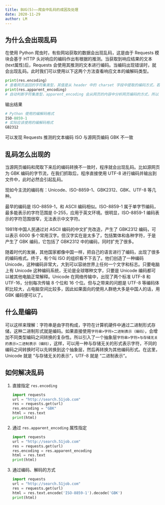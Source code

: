 ```yaml
---
title: BUG(5)——爬虫中乱码的成因及处理
date: 2020-11-29
author: LM
---
```


## 为什么会出现乱码

在使用 Python 爬虫时，有些网站获取的数据会出现乱码，这是由于 Requests 模块会基于 HTTP 头对响应的编码作出有根据的推测。当获取到响应结果的文本(text属性)后，Requests 会使用其推测的文本进行编码。当编码出现错误时，就会出现乱码。此时我们可以使用以下这两个方法查看响应文本的编解码类型。

```python
print(res.encoding) 
# 查看网页返回的字符集类型，其值是从 header 中的 charset 字段中提取的编码方式，若 header 中没有 charset 字段则默认为 ISO-8859-1 编码模式，是默认使用的编码格式
print(res.apparent_encoding) 
# 自动判断字符集类型，apparent_encoding 会从网页的内容中分析网页编码的方式，所以 apparent_encoding 比 encoding 更加准确。当网页出现乱码时可以把 apparent_encoding 的编码格式赋值给 encoding。
```

输出结果

```python
# Python 使用的编解码格式
ISO-8859-1
# 实际应该使用的编解码格式
GB2312
```

可以发现 Requests 推测的文本编码 ISO 与源网页编码 GBK 不一致

## 乱码怎么出现的

当源网页编码和爬取下来后的编码转换不一致时，程序就会出现乱码。比如源网页为 GBK 编码的字节流，在我们抓取后，程序直接使用 UTF-8 进行编码并输出到文件中，此时必然会引起乱码。

现如今主流的编码有：Unicode、ISO-8859-1、GBK2312、GBK、UTF-8 等几种。

最早的编码是 ISO-8859-1，和 ASCII 编码相似。ISO-8859-1 属于单字节编码，最多能表示的字符范围是 0-255，应用于英文环境。很明显，ISO-8859-1 编码表示的字符范围很窄，无法表示中文字符。

1981年中国人民通过对 ASCII 编码的中文扩充改造，产生了 GBK2312 编码，可以表示 6000 多个常用汉字。但汉字实在是太多了，包括繁体和各种字符，于是产生了 GBK 编码，它包括了 GBK2312 中的编码，同时扩充了很多。

随着时代的发展，其他国家都像中国一样，把自己的语言进行了编码，出现了很多的编码格式。终于，有个叫 ISO 的组织看不下去了。他们创造了一种编码 Unicode，这种编码非常大，大到可以容纳世界上任何一个文字和标志。只要电脑上有 Unicode 这种编码系统，无论是全球哪种文字，只要是 Unicode 编码都可以被其他电脑正常解释。Unicode 在网络传输中，出现了两个标准 UTF-8 和 UTF-16，分别每次传输 8 个位和 16 个位。但与之带来的问题是 UTF-8 等编码体积比较大，占电脑空间比较多，因此如果面向的使用人群绝大多是中国人的话，用 GBK 编码便可以了。

## 什么是编码

可以这样来理解：字符串是由字符构成，字符在计算机硬件中通过二进制形式存储，这种二进制形式就是编码。如果直接使用`字符串>字符>二进制表示（编码）`，会增加不同类型编码之间转换的复杂性。所以引入了一个抽象层`字符串>字符>与存储无关的表示>二进制表示（编码）`，这样，可以用一种与存储无关的形式表示字符，不同的编码之间转换时可以先转换到这个抽象层，然后再转换为其他编码形式。在这里，Unicode 就是 “与存储无关的表示”，UTF-8 就是 “二进制表示”。

## 如何解决乱码

1. 直接指定 `res.encoding`

   ```python
   import requests
   url = "http://search.51job.com"
   res = requests.get(url)
   res.encoding = "GBK"
   html = res.text
   print(html)
   ```

2. 通过 `res.apparent_encoding` 属性指定

   ```python
   import requests
   url = "http://search.51job.com"
   res = requests.get(url)
   res.encoding = res.apparent_encoding
   html = res.text
   print(html)
   ```

3. 通过编码、解码的方式

   ```python
   import requests
   url = "http://search.51job.com"
   res = requests.get(url)
   html = res.text.encode('ISO-8859-1').decode('GBK')
   print(html)
   ```
